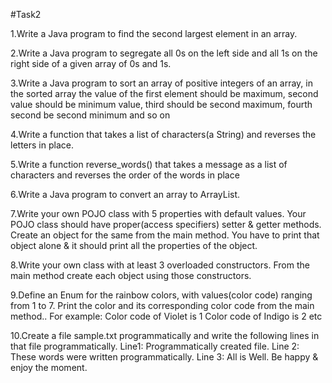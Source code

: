 #Task2

1.Write a Java program to find the second largest element in an array.

2.Write a Java program to segregate all 0s on the left side and all 1s on the right side of a given array of 0s and 1s.

3.Write a Java program to sort an array of positive integers of an array, in the sorted array the value of the first element should be maximum, second value should be minimum value, third should be second maximum, fourth second be second minimum and so on

4.Write a function that takes a list of characters(a String) and reverses the letters in place.

5.Write a function reverse_words() that takes a message as a list of characters and reverses the order of the words in place

6.Write a Java program to convert an array to ArrayList.

7.Write your own POJO class with 5 properties with default values. Your POJO class should have proper(access specifiers) setter & getter methods. Create an object for the same 
from the main method. You have to print that object alone & it should print all the properties of the object.

8.Write your own class with at least 3 overloaded constructors. From the main method create each object using those constructors.

9.Define an Enum for the rainbow colors, with values(color code) ranging from 1 to 7. Print the color and its corresponding color code from the main method.. For example: Color code of Violet is 1 Color code of Indigo is 2 etc

10.Create a file sample.txt programmatically and write the following lines in that file programmatically. Line1: Programmatically created file. Line 2: These words were written programmatically. Line 3: All is Well. Be happy & enjoy the moment.
